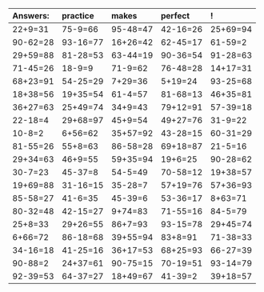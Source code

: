 | Answers: | practice | makes | perfect | ! |
| :--- | :--- | :--- | :--- | :--- |
| 22+9=31 | 75-9=66 | 95-48=47 | 42-16=26 | 25+69=94 | 
| 90-62=28 | 93-16=77 | 16+26=42 | 62-45=17 | 61-59=2 | 
| 29+59=88 | 81-28=53 | 63-44=19 | 90-36=54 | 91-28=63 | 
| 71-45=26 | 18-9=9 | 71-9=62 | 76-48=28 | 14+17=31 | 
| 68+23=91 | 54-25=29 | 7+29=36 | 5+19=24 | 93-25=68 | 
| 18+38=56 | 19+35=54 | 61-4=57 | 81-68=13 | 46+35=81 | 
| 36+27=63 | 25+49=74 | 34+9=43 | 79+12=91 | 57-39=18 | 
| 22-18=4 | 29+68=97 | 45+9=54 | 49+27=76 | 31-9=22 | 
| 10-8=2 | 6+56=62 | 35+57=92 | 43-28=15 | 60-31=29 | 
| 81-55=26 | 55+8=63 | 86-58=28 | 69+18=87 | 21-5=16 | 
| 29+34=63 | 46+9=55 | 59+35=94 | 19+6=25 | 90-28=62 | 
| 30-7=23 | 45-37=8 | 54-5=49 | 70-58=12 | 19+38=57 | 
| 19+69=88 | 31-16=15 | 35-28=7 | 57+19=76 | 57+36=93 | 
| 85-58=27 | 41-6=35 | 45-39=6 | 53-36=17 | 8+63=71 | 
| 80-32=48 | 42-15=27 | 9+74=83 | 71-55=16 | 84-5=79 | 
| 25+8=33 | 29+26=55 | 86+7=93 | 93-15=78 | 29+45=74 | 
| 6+66=72 | 86-18=68 | 39+55=94 | 83+8=91 | 71-38=33 | 
| 34-16=18 | 41-25=16 | 36+17=53 | 68+25=93 | 66-27=39 | 
| 90-88=2 | 24+37=61 | 90-75=15 | 70-19=51 | 93-14=79 | 
| 92-39=53 | 64-37=27 | 18+49=67 | 41-39=2 | 39+18=57 | 
